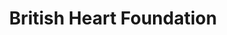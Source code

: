 ---
title: "British Heart Foundation"
url: /blackpool/british-heart-foundation/
shop: Gebrauchtwaren
---